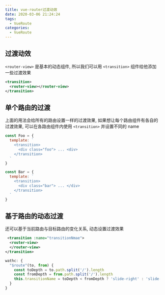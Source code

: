 ```yaml
---
title: vue-router过渡动效
date: 2020-03-06 21:24:24
tags:
  - VueRoute
categories:
  - VueRoute
---
```


## 过渡动效

`<router-view>` 是基本的动态组件, 所以我们可以用 `<transition>` 组件给他添加一些过渡效果

```xml
<transition>
  <router-view></router-view>
</transition>
```

## 单个路由的过渡

上面的用法会给所有的路由设置一样的过渡效果, 如果想让每个路由组件有各自的过渡效果, 可以在各路由组件内使用 `<transition>` 并设置不同的 name

```js
const Foo = {
  template: `
    <transition>
      <div class="foo"> ... <div>
    </transition>
  `
}

const Bar = {
  template: `
    <transition>
      <div class="bar"> ... </div>
    </transition>
  `
}
```

## 基于路由的动态过渡

还可以基于当前路由与目标路由的变化关系, 动态设置过渡效果

```xml
 <transition :name="transitionNmae">
  <router-view>
  </router-view>
</transition>
```

```js
wathc: {
  "$route"(to, from) {
    const toDepth = to.path.split('/').length
    const fromDepth = from.path.split('/').length
    this.transitionName = toDepth < fromDepth ? 'slide-right' : 'slide-left'
  }
}
```
